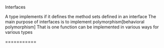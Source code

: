 Interfaces

A type implements if it defines the method sets defined in an interface
The main purpose of interfaces is to implement polymorphism[behavioral polymorphism]
That is one function can be implemented in various ways for various types

===========




